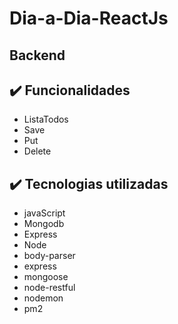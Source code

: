 # Dia-a-Dia-ReactJs

## Backend 
## ✔️ Funcionalidades
- ListaTodos
- Save
- Put
- Delete

## ✔️ Tecnologias utilizadas
- javaScript
- Mongodb
- Express
- Node
- body-parser
- express
- mongoose
- node-restful
- nodemon
- pm2

